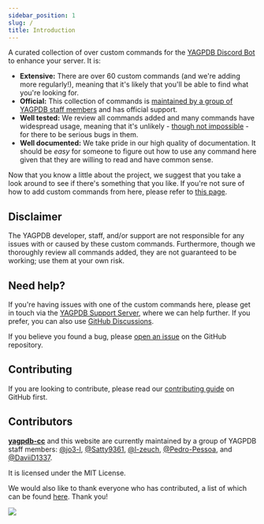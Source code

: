 ```yaml
---
sidebar_position: 1
slug: /
title: Introduction
---
```


A curated collection of over custom commands for the [YAGPDB Discord Bot](https://yagpdb.xyz) to enhance your server. It is:

- **Extensive:** There are over 60 custom commands (and we're adding more regularly!), meaning that it's likely that you'll be able to find what you're looking for.
- **Official:** This collection of commands is [maintained by a group of YAGPDB staff members](#contributors) and has official support.
- **Well tested:** We review all commands added and many commands have widespread usage, meaning that it's unlikely - [though not impossible](#disclaimer) - for there to be serious bugs in them.
- **Well documented:** We take pride in our high quality of documentation. It should be _easy_ for someone to figure out how to use any command here given that they are willing to read and have common sense.

Now that you know a little about the project, we suggest that you take a look around to see if there's something that you like. If you're not sure of how to add custom commands from here, please refer to [this page](adding-ccs).

## Disclaimer

The YAGPDB developer, staff, and/or support are not responsible for any issues with or caused by these custom commands. Furthermore, though we thoroughly review all commands added, they are not guaranteed to be working; use them at your own risk.

## Need help?

If you're having issues with one of the custom commands here, please get in touch via the [YAGPDB Support Server](https://discord.com/invite/5uVyq2E), where we can help further. If you prefer, you can also use [GitHub Discussions](https://github.com/yagpdb-cc/yagpdb-cc/discussions).

If you believe you found a bug, please [open an issue](https://github.com/yagpdb-cc/yagpdb-cc/issues/new/choose) on the GitHub repository.

## Contributing

If you are looking to contribute, please read our [contributing guide](https://github.com/yagpdb-cc/yagpdb-cc/blob/master/CONTRIBUTING.md) on GitHub first.

## Contributors

**[yagpdb-cc](https://github.com/yagpdb-cc/yagpdb-cc)** and this website are currently maintained by a group of YAGPDB staff members: [@jo3-l](https://github.com/jo3-l), [@Satty9361](https://github.com/Satty9361), [@l-zeuch](https://github.com/l-zeuch), [@Pedro-Pessoa](https://github.com/Pedro-Pessoa), and [@DaviiD1337](https://github.com/DaviiD1337).

It is licensed under the MIT License.

We would also like to thank everyone who has contributed, a list of which can be found [here](https://github.com/yagpdb-cc/yagpdb-cc/graphs/contributors). Thank you!

<a href="https://github.com/yagpdb-cc/yagpdb-cc/graphs/contributors">
<img src="https://contributors-img.web.app/image?repo=yagpdb-cc/yagpdb-cc" />
</a>
